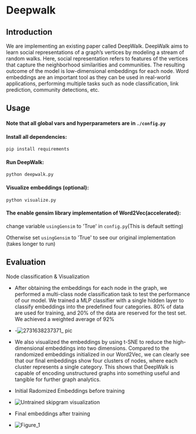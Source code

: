 # Deepwalk
## Introduction
We are implementing an existing paper called DeepWalk. DeepWalk aims to  learn social representations of a graph’s vertices by modeling a stream of random walks. Here, social representation refers to features of the vertices that capture the neighborhood similarities and communities. The resulting outcome of the model is low-dimensional embeddings for each node. Word embeddings are an important tool as they can be used in real-world applications, performing multiple tasks such as node classification, link prediction, community detections, etc. 

## Usage
#### <b>Note that all global vars and hyperparameters are in</b> ```./config.py```
#### Install all dependencies:
```pip install requirements```
#### Run DeepWalk:
```python deepwalk.py```
#### Visualize embeddings (optional):
```python visualize.py```

#### The enable gensim library implementation of Word2Vec(accelerated):
change variable  ```usingGensim``` to 'True' in ```config.py```(This is default setting)

Otherwise set ```usingGensim``` to 'True' to see our original implementation (takes longer to run)

## Evaluation
Node classification & Visualization
- After obtaining the embeddings for each node in the graph, we performed a multi-class node classification task to test the performance of our model. We trained a MLP classifier with a single hidden layer to classify embeddings into the predefined four categories. 80% of data are used for training, and 20% of the data are reserved for the test set. We achieved a weighted average of 92%
- -![2731638237371_ pic](https://user-images.githubusercontent.com/44655900/145313981-70d2f82b-3c5f-4e2d-886a-5069f3b7002e.jpg)

- We also visualized the embeddings by using t-SNE to reduce the high-dimensional embeddings into two dimensions. Compared to the randomized embeddings initialized in our Word2Vec, we can clearly see that our final embeddings show four clusters of nodes, where each cluster represents a single category. This shows that DeepWalk is capable of encoding unstructured graphs into something useful and tangible for further graph analytics.

- Initial Radomized Embeddings before training
- ![Untrained skipgram visualization](https://user-images.githubusercontent.com/44655900/145314055-c6bb6f18-86fe-4e71-83c6-a28eb53165d0.png)

- Final embeddings after training 
- ![Figure_1](https://user-images.githubusercontent.com/44655900/145314039-b1bfbfec-3070-4240-b803-6a3e5199c771.png)
<!-- ## Contribution
Random Walk algorithm: Hangyu Du
Word2Vec: Yiwen Chen
Teaser + Poster:  -->
